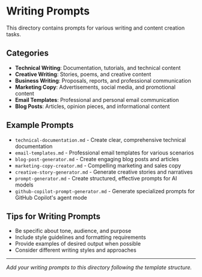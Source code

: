 # Writing Prompts

This directory contains prompts for various writing and content creation tasks.

## Categories

- **Technical Writing**: Documentation, tutorials, and technical content
- **Creative Writing**: Stories, poems, and creative content
- **Business Writing**: Proposals, reports, and professional communication
- **Marketing Copy**: Advertisements, social media, and promotional content
- **Email Templates**: Professional and personal email communication
- **Blog Posts**: Articles, opinion pieces, and informational content

## Example Prompts

- `technical-documentation.md` - Create clear, comprehensive technical documentation
- `email-templates.md` - Professional email templates for various scenarios
- `blog-post-generator.md` - Create engaging blog posts and articles
- `marketing-copy-creator.md` - Compelling marketing and sales copy
- `creative-story-generator.md` - Generate creative stories and narratives
- `prompt-generator.md` - Create structured, effective prompts for AI models
- `github-copilot-prompt-generator.md` - Generate specialized prompts for GitHub Copilot's agent mode

## Tips for Writing Prompts

- Be specific about tone, audience, and purpose
- Include style guidelines and formatting requirements
- Provide examples of desired output when possible
- Consider different writing styles and approaches

---
*Add your writing prompts to this directory following the template structure.*
